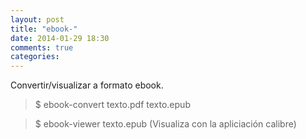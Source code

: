 ```yaml
---
layout: post
title: "ebook-"
date: 2014-01-29 18:30
comments: true
categories: 
---
```

Convertir/visualizar a formato ebook.

>$ ebook-convert texto.pdf texto.epub

>$ ebook-viewer texto.epub (Visualiza con la apliciación calibre)

